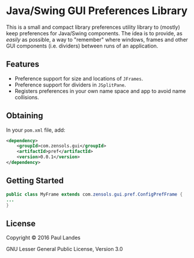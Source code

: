Java/Swing GUI Preferences Library
==================================

This is a small and compact library preferences utility library to (mostly)
keep preferences for Java/Swing components.  The idea is to provide, as
*easily* as possible, a way to "remember" where windows,
frames and other GUI components (i.e. dividers) between runs of an application.

Features
--------

* Preference support for size and locations of `JFrames`.
* Preference support for dividers in `JSplitPane`.
* Registers preferences in your own name space and app to avoid name
  collisions.

Obtaining
---------
In your `pom.xml` file, add:

```xml
<dependency>
    <groupId>com.zensols.gui</groupId>
    <artifactId>pref</artifactId>
    <version>0.0.1</version>
</dependency>
```


Getting Started
---------------

```java
public class MyFrame extends com.zensols.gui.pref.ConfigPrefFrame {
...
}
```

License
-------
Copyright © 2016 Paul Landes

GNU Lesser General Public License, Version 3.0
